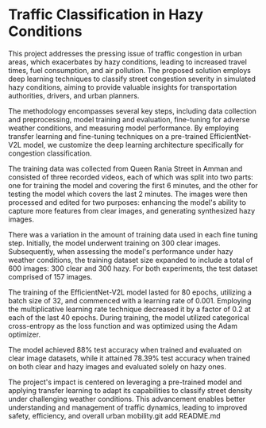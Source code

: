# Traffic Classification in Hazy Conditions

This project addresses the pressing issue of traffic congestion in urban areas, which 
exacerbates by hazy conditions, leading to increased travel times, fuel consumption, and air 
pollution. The proposed solution employs deep learning techniques to classify street 
congestion severity in simulated hazy conditions, aiming to provide valuable insights for 
transportation authorities, drivers, and urban planners.

The methodology encompasses several key steps, including data collection and preprocessing, model training and evaluation, fine-tuning for adverse weather conditions, and 
measuring model performance. By employing transfer learning and fine-tuning techniques on 
a pre-trained EfficientNet-V2L model, we customize the deep learning architecture 
specifically for congestion classification.

The training data was collected from Queen Rania Street in Amman and consisted of three 
recorded videos, each of which was split into two parts: one for training the model and 
covering the first 6 minutes, and the other for testing the model which covers the last 2 
minutes. The images were then processed and edited for two purposes: enhancing the model's 
ability to capture more features from clear images, and generating synthesized hazy images.

There was a variation in the amount of training data used in each fine tuning step. Initially, 
the model underwent training on 300 clear images. Subsequently, when assessing the model's 
performance under hazy weather conditions, the training dataset size expanded to include a 
total of 600 images: 300 clear and 300 hazy. For both experiments, the test dataset comprised 
of 157 images.

The training of the EfficientNet-V2L model lasted for 80 epochs, utilizing a batch size of 32, 
and commenced with a learning rate of 0.001. Employing the multiplicative learning rate
technique decreased it by a factor of 0.2 at each of the last 40 epochs. During training, the 
model utilized categorical cross-entropy as the loss function and was optimized using the 
Adam optimizer.

The model achieved 88% test accuracy when trained and evaluated on clear image datasets, 
while it attained 78.39% test accuracy when trained on both clear and hazy images and 
evaluated solely on hazy ones.

The project's impact is centered on leveraging a pre-trained model and applying transfer 
learning to adapt its capabilities to classify street density under challenging weather 
conditions. This advancement enables better understanding and management of traffic 
dynamics, leading to improved safety, efficiency, and overall urban mobility.git add README.md


